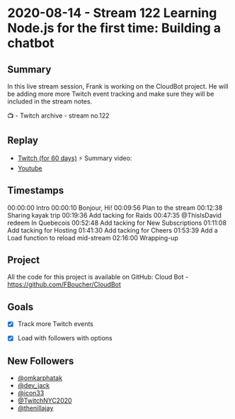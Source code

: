 
# 2020-08-14 - Stream 122 Learning Node.js for the first time: Building a chatbot

Summary
-------

In this live stream session, Frank is working on the CloudBot project. He will be adding more more Twitch event tracking and make sure they will be included in the stream notes. 

📺 - Twitch archive - stream no.122

Replay
------

- [Twitch (for 60 days)](https://www.twitch.tv/videos/)
⚡ Summary video:
- [Youtube](https://youtu.be/Fr_jlDPdt-8)


Timestamps
--------

00:00:00 Intro
00:00:10 Bonjour, Hi!
00:09:56 Plan to the stream
00:12:38 Sharing kayak trip
00:19:36 Add tacking for Raids
00:47:35 @ThisIsDavid redeem In Quebecois
00:52:48 Add tacking for New Subscriptions
01:11:08 Add tacking for Hosting
01:41:30 Add tacking for Cheers
01:53:39 Add a Load function to reload mid-stream
02:16:00 Wrapping-up

Project
-------

All the code for this project is available on GitHub: Cloud Bot - https://github.com/FBoucher/CloudBot

Goals
-----

- [X] Track more Twitch events
- [X] Load with followers with options


New Followers
-------------

- [@omkarphatak](https://www.twitch.tv/omkarphatak)
- [@dev_jack](https://www.twitch.tv/dev_jack)
- [@icon33](https://www.twitch.tv/icon33)
- [@TwitchNYC2020](https://www.twitch.tv/TwitchNYC2020)
- [@thenillajay](https://www.twitch.tv/thenillajay)


